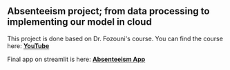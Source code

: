 ## Absenteeism project; from data processing to implementing our model in cloud
This project is done based on Dr. Fozouni's course. You can find the course here: **[YouTube](https://youtube.com/playlist?list=PLC6UZnripyEyZufmmIAZKGg4sPQNKUTlr)**

Final app on streamlit is here: **[Absenteeism App](https://absenteeism.streamlit.app/)**
